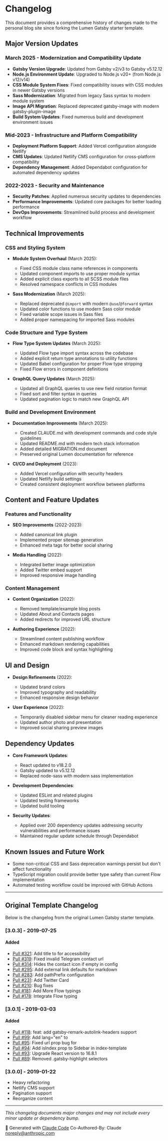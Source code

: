 # Changelog

This document provides a comprehensive history of changes made to the personal blog site since forking the Lumen Gatsby starter template.

## Major Version Updates

### March 2025 - Modernization and Compatibility Update

- **Gatsby Version Upgrade**: Updated from Gatsby v2/v3 to Gatsby v5.12.12
- **Node.js Environment Update**: Upgraded to Node.js v20+ (from Node.js v12/v14)
- **CSS Module System Fixes**: Fixed compatibility issues with CSS modules in newer Gatsby versions
- **Sass Modernization**: Migrated from legacy Sass syntax to modern module system
- **Image API Migration**: Replaced deprecated gatsby-image with modern gatsby-plugin-image
- **Build System Updates**: Fixed numerous build and development environment issues

### Mid-2023 - Infrastructure and Platform Compatibility

- **Deployment Platform Support**: Added Vercel configuration alongside Netlify
- **CMS Updates**: Updated Netlify CMS configuration for cross-platform compatibility
- **Dependency Management**: Added Dependabot configuration for automated dependency updates

### 2022-2023 - Security and Maintenance

- **Security Patches**: Applied numerous security updates to dependencies
- **Performance Improvements**: Updated core packages for better loading performance
- **DevOps Improvements**: Streamlined build process and development workflow

## Technical Improvements

### CSS and Styling System

- **Module System Overhaul** (March 2025):
  - Fixed CSS module class name references in components
  - Updated component imports to use proper module syntax
  - Added explicit class exports to all SCSS module files
  - Resolved namespace conflicts in CSS modules

- **Sass Modernization** (March 2025):
  - Replaced deprecated `@import` with modern `@use`/`@forward` syntax
  - Updated color functions to use modern Sass color module
  - Fixed variable scope issues in Sass files
  - Added proper namespacing for imported Sass modules

### Code Structure and Type System

- **Flow Type System Updates** (March 2025):
  - Updated Flow type import syntax across the codebase
  - Added explicit return type annotations to utility functions
  - Updated Babel configuration for proper Flow type stripping
  - Fixed Flow errors in component definitions

- **GraphQL Query Updates** (March 2025):
  - Updated all GraphQL queries to use new field notation format
  - Fixed sort and filter syntax in queries
  - Updated pagination logic to match new GraphQL API

### Build and Development Environment

- **Documentation Improvements** (March 2025):
  - Created CLAUDE.md with development commands and code style guidelines
  - Updated README.md with modern tech stack information
  - Added detailed MIGRATION.md document
  - Preserved original Lumen documentation for reference

- **CI/CD and Deployment** (2023):
  - Added Vercel configuration with security headers
  - Updated Netlify build settings
  - Created consistent deployment workflow between platforms

## Content and Feature Updates

### Features and Functionality

- **SEO Improvements** (2022-2023):
  - Added canonical link plugin
  - Implemented proper sitemap generation
  - Enhanced meta tags for better social sharing

- **Media Handling** (2022):
  - Integrated better image optimization
  - Added Twitter embed support
  - Improved responsive image handling

### Content Management

- **Content Organization** (2022):
  - Removed template/example blog posts
  - Updated About and Contacts pages
  - Added redirects for improved URL structure

- **Authoring Experience** (2022):
  - Streamlined content publishing workflow
  - Enhanced markdown rendering capabilities
  - Improved code block and syntax highlighting

## UI and Design

- **Design Refinements** (2022):
  - Updated brand colors
  - Improved typography and readability
  - Enhanced responsive design behavior

- **User Experience** (2022):
  - Temporarily disabled sidebar menu for cleaner reading experience
  - Updated author photo and presentation
  - Improved social sharing preview images

## Dependency Updates

- **Core Framework Updates**:
  - React updated to v18.2.0
  - Gatsby updated to v5.12.12
  - Replaced node-sass with modern sass implementation

- **Development Dependencies**:
  - Updated ESLint and related plugins
  - Updated testing frameworks
  - Updated build tooling

- **Security Updates**:
  - Applied over 200 dependency updates addressing security vulnerabilities and performance issues
  - Maintained regular update schedule through Dependabot

## Known Issues and Future Work

- Some non-critical CSS and Sass deprecation warnings persist but don't affect functionality
- TypeScript migration could provide better type safety than current Flow implementation
- Automated testing workflow could be improved with GitHub Actions

---

## Original Template Changelog

Below is the changelog from the original Lumen Gatsby starter template.

### [3.0.3] - 2019-07-25
#### Added
- [Pull #321](https://github.com/alxshelepenok/gatsby-starter-lumen/pull/321): Add title to <Icon /> for accessibility
- [Pull #319](https://github.com/alxshelepenok/gatsby-starter-lumen/pull/319): Fixed invalid Telegram contact url
- [Pull #314](https://github.com/alxshelepenok/gatsby-starter-lumen/pull/314): Hides the contact icon if empty in config
- [Pull #295](https://github.com/alxshelepenok/gatsby-starter-lumen/pull/295): Add external link defaults for markdown
- [Pull #283](https://github.com/alxshelepenok/gatsby-starter-lumen/pull/283): Add pathPrefix configuration
- [Pull #231](https://github.com/alxshelepenok/gatsby-starter-lumen/pull/231): Add Twitter Card
- [Pull #210](https://github.com/alxshelepenok/gatsby-starter-lumen/pull/210): Bug fixes
- [Pull #181](https://github.com/alxshelepenok/gatsby-starter-lumen/pull/181): Add More Flow typings
- [Pull #178](https://github.com/alxshelepenok/gatsby-starter-lumen/pull/178): Integrate Flow typing

### [3.0.1] - 2019-03-03
#### Added
- [Pull #118](https://github.com/alxshelepenok/gatsby-starter-lumen/pull/118): feat: add gatsby-remark-autolink-headers support
- [Pull #99](https://github.com/alxshelepenok/gatsby-starter-lumen/pull/99): Add lang="en" to <html>
- [Pull #95](https://github.com/alxshelepenok/gatsby-starter-lumen/pull/95): Fixed url prop bug for <ReactDisqusComments />
- [Pull #94](https://github.com/alxshelepenok/gatsby-starter-lumen/pull/94): Add isIndex prop to Sidebar in index-template
- [Pull #93](https://github.com/alxshelepenok/gatsby-starter-lumen/pull/93): Upgrade React version to 16.8.1
- [Pull #89](https://github.com/alxshelepenok/gatsby-starter-lumen/pull/89): Removed .gatsby-highlight selectors 

### [3.0.0] - 2019-01-22
- Heavy refactoring
- Netlify CMS support
- Pagination support
- Reorganize content

---

*This changelog documents major changes and may not include every minor update or dependency bump.*

🤖 Generated with [Claude Code](https://claude.ai/code)
Co-Authored-By: Claude <noreply@anthropic.com>
